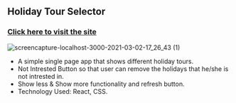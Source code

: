 ## Holiday Tour Selector
### [Click here to visit the site](https://holiday-tour-app.netlify.app)

![screencapture-localhost-3000-2021-03-02-17_26_43 (1)](https://user-images.githubusercontent.com/68294925/109647738-b0ab2000-7b7f-11eb-88f9-c4722aac6cc0.png)

* A simple single page app that shows different holiday tours. 
* Not Intrested Button so that user can remove the holidays that he/she is not intrested in.
* Show less & Show more functionality and refresh button.
* Technology Used: React, CSS.
